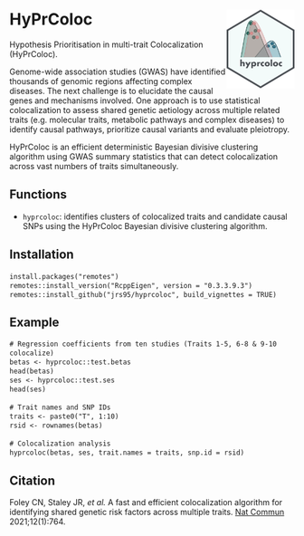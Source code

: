 # HyPrColoc <img src="man/figures/logo.png" align="right" height="139"/>
Hypothesis Prioritisation in multi-trait Colocalization (HyPrColoc).  

Genome-wide association studies (GWAS) have identified thousands of genomic regions affecting complex diseases. The next challenge is to elucidate the causal genes and mechanisms involved. One approach is to use statistical colocalization to assess shared genetic aetiology across multiple related traits (e.g. molecular traits, metabolic pathways and complex diseases) to identify causal pathways, prioritize causal variants and evaluate pleiotropy.  

HyPrColoc is an efficient deterministic Bayesian divisive clustering algorithm using GWAS summary statistics that can detect colocalization across vast numbers of traits simultaneously.  

## Functions
* `hyprcoloc`: identifies clusters of colocalized traits and candidate causal SNPs using the HyPrColoc Bayesian divisive clustering algorithm.  

## Installation
```
install.packages("remotes")
remotes::install_version("RcppEigen", version = "0.3.3.9.3")
remotes::install_github("jrs95/hyprcoloc", build_vignettes = TRUE)
```

## Example
```
# Regression coefficients from ten studies (Traits 1-5, 6-8 & 9-10 colocalize)
betas <- hyprcoloc::test.betas
head(betas)
ses <- hyprcoloc::test.ses
head(ses)

# Trait names and SNP IDs
traits <- paste0("T", 1:10)
rsid <- rownames(betas)

# Colocalization analysis
hyprcoloc(betas, ses, trait.names = traits, snp.id = rsid)
```

## Citation
Foley CN, Staley JR, *et al.* A fast and efficient colocalization algorithm for identifying shared genetic risk factors across multiple traits. [Nat Commun](https://pubmed.ncbi.nlm.nih.gov/33536417/) 2021;12(1):764.  
